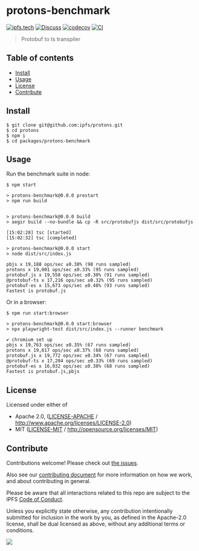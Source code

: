 # protons-benchmark <!-- omit in toc -->

[![ipfs.tech](https://img.shields.io/badge/project-IPFS-blue.svg?style=flat-square)](https://ipfs.tech)
[![Discuss](https://img.shields.io/discourse/https/discuss.ipfs.tech/posts.svg?style=flat-square)](https://discuss.ipfs.tech)
[![codecov](https://img.shields.io/codecov/c/github/ipfs/protons.svg?style=flat-square)](https://codecov.io/gh/ipfs/protons)
[![CI](https://img.shields.io/github/actions/workflow/status/ipfs/protons/js-test-and-release.yml?branch=master\&style=flat-square)](https://github.com/ipfs/protons/actions/workflows/js-test-and-release.yml?query=branch%3Amaster)

> Protobuf to ts transpiler

## Table of contents <!-- omit in toc -->

- [Install](#install)
- [Usage](#usage)
- [License](#license)
- [Contribute](#contribute)

## Install

```console
$ git clone git@github.com:ipfs/protons.git
$ cd protons
$ npm i
$ cd packages/protons-benchmark
```

## Usage

Run the benchmark suite in node:

```console
$ npm start

> protons-benchmark@0.0.0 prestart
> npm run build


> protons-benchmark@0.0.0 build
> aegir build --no-bundle && cp -R src/protobufjs dist/src/protobufjs

[15:02:28] tsc [started]
[15:02:32] tsc [completed]

> protons-benchmark@0.0.0 start
> node dist/src/index.js

pbjs x 19,188 ops/sec ±0.38% (98 runs sampled)
protons x 19,001 ops/sec ±0.33% (95 runs sampled)
protobuf.js x 19,558 ops/sec ±0.30% (91 runs sampled)
@protobuf-ts x 17,216 ops/sec ±0.32% (95 runs sampled)
protobuf-es x 15,673 ops/sec ±0.48% (93 runs sampled)
Fastest is protobuf.js
```

Or in a browser:

```console
$ npm run start:browser

> protons-benchmark@0.0.0 start:browser
> npx playwright-test dist/src/index.js --runner benchmark

✔ chromium set up
pbjs x 19,763 ops/sec ±0.35% (67 runs sampled)
protons x 19,617 ops/sec ±0.37% (68 runs sampled)
protobuf.js x 19,772 ops/sec ±0.34% (67 runs sampled)
@protobuf-ts x 17,204 ops/sec ±0.33% (69 runs sampled)
protobuf-es x 16,032 ops/sec ±0.38% (68 runs sampled)
Fastest is protobuf.js,pbjs
```

## License

Licensed under either of

- Apache 2.0, ([LICENSE-APACHE](LICENSE-APACHE) / <http://www.apache.org/licenses/LICENSE-2.0>)
- MIT ([LICENSE-MIT](LICENSE-MIT) / <http://opensource.org/licenses/MIT>)

## Contribute

Contributions welcome! Please check out [the issues](https://github.com/ipfs/protons/issues).

Also see our [contributing document](https://github.com/ipfs/community/blob/master/CONTRIBUTING_JS.md) for more information on how we work, and about contributing in general.

Please be aware that all interactions related to this repo are subject to the IPFS [Code of Conduct](https://github.com/ipfs/community/blob/master/code-of-conduct.md).

Unless you explicitly state otherwise, any contribution intentionally submitted for inclusion in the work by you, as defined in the Apache-2.0 license, shall be dual licensed as above, without any additional terms or conditions.

[![](https://cdn.rawgit.com/jbenet/contribute-ipfs-gif/master/img/contribute.gif)](https://github.com/ipfs/community/blob/master/CONTRIBUTING.md)
